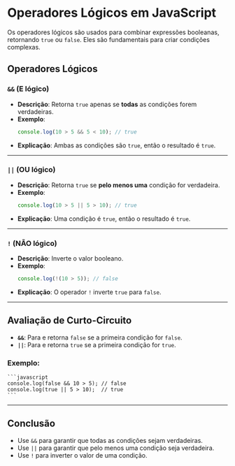 # Operadores Lógicos em JavaScript

Os operadores lógicos são usados para combinar expressões booleanas, retornando `true` ou `false`. Eles são fundamentais para criar condições complexas.

## Operadores Lógicos

### `&&` (E lógico)
- **Descrição**: Retorna `true` apenas se **todas** as condições forem verdadeiras.
- **Exemplo**:
    ```javascript
    console.log(10 > 5 && 5 < 10); // true
    ```
- **Explicação**: Ambas as condições são `true`, então o resultado é `true`.

---

### `||` (OU lógico)
- **Descrição**: Retorna `true` se **pelo menos uma** condição for verdadeira.
- **Exemplo**:
    ```javascript
    console.log(10 > 5 || 5 > 10); // true
    ```
- **Explicação**: Uma condição é `true`, então o resultado é `true`.

---

### `!` (NÃO lógico)
- **Descrição**: Inverte o valor booleano.
- **Exemplo**:
    ```javascript
    console.log(!(10 > 5)); // false
    ```
- **Explicação**: O operador `!` inverte `true` para `false`.

---

## Avaliação de Curto-Circuito
- **`&&`**: Para e retorna `false` se a primeira condição for `false`.
- **`||`**: Para e retorna `true` se a primeira condição for `true`.

### Exemplo:
    ```javascript
    console.log(false && 10 > 5); // false
    console.log(true || 5 > 10);  // true
    ```

---

## Conclusão
- Use `&&` para garantir que todas as condições sejam verdadeiras.
- Use `||` para garantir que pelo menos uma condição seja verdadeira.
- Use `!` para inverter o valor de uma condição.
